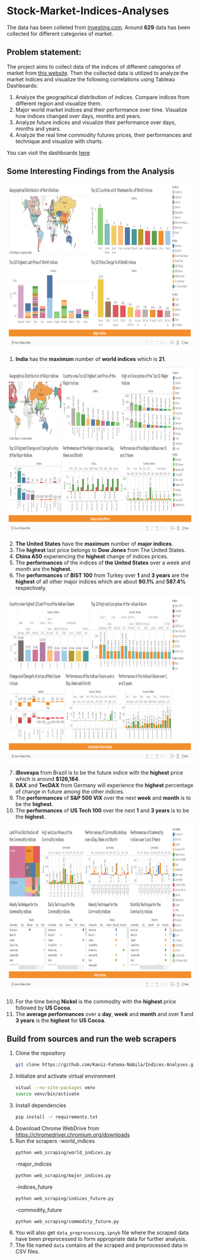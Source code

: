 # Stock-Market-Indices-Analyses
The data has been colleted from [Investing.com](https://www.investing.com/). Around **629** data has been collected for different categories of market.

## Problem statement:
The project aims to collect data of the indices of different categories of market from [this website](https://www.investing.com/indices/world-indices).
Then the collected data is utilized to analyze the market indices and visualize the following correlations using Tableau Dashboards:

1. Analyze the geographical distribution of indices. Compare indices from different region and visualize them.
2. Major world market indices and their performance over time. Visualize how indices changed over days, months and years.
3. Analyze future indices and visualize their performance over days, months and years.
4. Analyze the real time commodity futures prices, their performances and technique and visualize with charts.

You can visit the dashboards [here](https://public.tableau.com/app/profile/kaniz.fatema.nabila/viz/CommodityFutureIndices/WorldIndices)


## Some Interesting Findings from the Analysis
<img src = "screenshots/world_indice.png" width="1200" height="450">

1. **India** has the **maximum** number of **world indices** which is **21**.<br/>

<img src = "screenshots/major_indice.png" width="1200" height="450">

2. **The United States** have the **maximum** number of **major indices**.<br/>
3. The **highest** last price belongs to **Dow Jones** from The United States.<br/>
4. **China A50** experiencing the **highest** change of indices prices.<br/>
5. The **performances** of the indices of **the United States** over a week and month are the **highest**.<br/>
6. The **performances** of **BIST 100** from Turkey over **1** and **3 years** are the **highest** of all other major indices which are about **90.1%** and **587.4%** respectively. <br/>

<img src = "screenshots/indice_future.png" width="1200" height="450">

7. **iBovespa** from Brazil is to be the future indice with the **highest** price which is around **$126,184**.<br/>
8. **DAX** and **TecDAX** from Germany will experience the **highest** percentage of change in future among the other indices.<br/>
8. The **performances** of **S&P 500 VIX** over the next **week** and **month** is to be the **highest**.<br/>
9. The **performances** of **US Tech 100** over the next **1** and **3 years** is to be the **highest**.<br/>

<img src = "screenshots/commodity_indice.png" width="1200" height="450">

10. For the time being **Nickel** is the commodity with the **highest** price followed by **US Cocoa**.<br/>
11. The **average performances** over a **day**, **week** and **month** and over **1** and **3 years** is the **highest** for **US Cocoa**.<br/>
     
## Build from sources and run the web scrapers
1. Clone the repository
   ```bash
   git clone https://github.com/Kaniz-Fatema-Nabila/Indices-Analyses.git
   ```
2. Initialize and activate virtual environment
   ```bash
   vitual --no-site-packages venv
   source venv/bin/activate
   ```
3. Install dependencies
   ```bash
   pip install -r requirements.txt
   ```
4. Download Chrome WebDrive from https://chromedriver.chromium.org/downloads
5. Run the scrapers
   -world_indices
   ```bash
   python web_scraping/world_indices.py
   ```
   -major_indices
    ```bash
   python web_scraping/major_indices.py
   ```
     -indices_future
    ```bash
   python web_scraping/indices_future.py
   ```
     -commodity_future
    ```bash
   python web_scraping/commodity_future.py
   ```
6. You will also get `data_preprocessing.ipnyb` file where the scraped data have been preprocessed to form appropriate data for further analysis.
7. The file named `data` contains all the scraped and preprocessed data in CSV files.     
